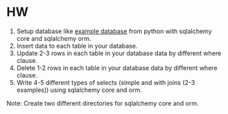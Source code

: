 # HW
1. Setup database like [example database](https://www.w3schools.com/sql/trysql.asp?filename=trysql_select_all) 
from python with sqlalchemy core and sqlalchemy orm.
2. Insert data to each table in your database.
2. Update 2-3 rows in each table in your database data by different where clause.
2. Delete 1-2 rows in each table in your database data by different where clause.
3. Write 4-5 different types of selects
(simple and with joins (2-3 examples)) using sqlalchemy core and orm.

Note:
Create two different directories for sqlalchemy core and orm.
